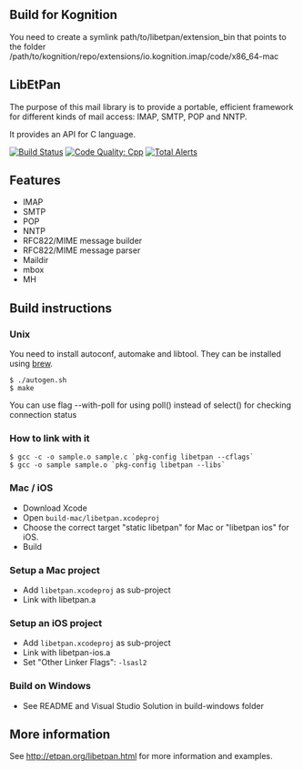 ## Build for Kognition

You need to create a symlink path/to/libetpan/extension_bin that points to the
folder /path/to/kognition/repo/extensions/io.kognition.imap/code/x86_64-mac

## LibEtPan

The purpose of this mail library is to provide a portable, efficient framework for different kinds of mail access: IMAP, SMTP, POP and NNTP.

It provides an API for C language.

[![Build Status](https://travis-ci.org/dinhviethoa/libetpan.png?branch=master)](https://travis-ci.org/dinhviethoa/libetpan)
[![Code Quality: Cpp](https://img.shields.io/lgtm/grade/cpp/g/dinhviethoa/libetpan.svg?logo=lgtm&logoWidth=18)](https://lgtm.com/projects/g/dinhviethoa/libetpan/context:cpp)
[![Total Alerts](https://img.shields.io/lgtm/alerts/g/dinhviethoa/libetpan.svg?logo=lgtm&logoWidth=18)](https://lgtm.com/projects/g/dinhviethoa/libetpan/alerts)

## Features

- IMAP
- SMTP
- POP
- NNTP
- RFC822/MIME message builder
- RFC822/MIME message parser
- Maildir
- mbox
- MH

## Build instructions

### Unix

You need to install autoconf, automake and libtool.
They can be installed using [brew](http://brew.sh/).

    $ ./autogen.sh
    $ make

You can use flag --with-poll for using poll() instead of select() for checking connection status

### How to link with it

    $ gcc -c -o sample.o sample.c `pkg-config libetpan --cflags`
    $ gcc -o sample sample.o `pkg-config libetpan --libs`

### Mac / iOS

- Download Xcode
- Open `build-mac/libetpan.xcodeproj`
- Choose the correct target "static libetpan" for Mac or "libetpan ios" for iOS.
- Build

### Setup a Mac project

- Add `libetpan.xcodeproj` as sub-project
- Link with libetpan.a

### Setup an iOS project

- Add `libetpan.xcodeproj` as sub-project
- Link with libetpan-ios.a
- Set "Other Linker Flags": `-lsasl2`

### Build on Windows

- See README and Visual Studio Solution in build-windows folder

## More information

See http://etpan.org/libetpan.html for more information and examples.
